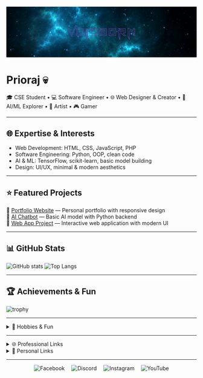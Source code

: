 <!-- Banner -->
![banner](assets/banner.png)

# Prioraj 💀
🎓 CSE Student • 💻 Software Engineer • 🌐 Web Designer & Creator • 🤖 AI/ML Explorer • 🎨 Artist • 🎮 Gamer

---

## 🌐 Expertise & Interests
- Web Development: HTML, CSS, JavaScript, PHP
- Software Engineering: Python, OOP, clean code
- AI & ML: TensorFlow, scikit-learn, basic model building
- Design: UI/UX, minimal & modern aesthetics

---

## ⭐ Featured Projects
🔹 [Portfolio Website](https://github.com/USERNAME/portfolio) — Personal portfolio with responsive design  
🔹 [AI Chatbot](https://github.com/USERNAME/ai-chatbot) — Basic AI model with Python backend  
🔹 [Web App Project](https://github.com/USERNAME/web-app) — Interactive web application with modern UI

---

## 📊 GitHub Stats
![GitHub stats](https://github-readme-stats.vercel.app/api?username=USERNAME&show_icons=true&theme=tokyonight)
![Top Langs](https://github-readme-stats.vercel.app/api/top-langs/?username=USERNAME&layout=compact&theme=tokyonight)

---

## 🏆 Achievements & Fun
![trophy](https://github-profile-trophy.vercel.app/?username=USERNAME&theme=tokyonight&no-frame=true&row=1&column=6)

---

<details>
  <summary>🎯 Hobbies & Fun</summary>

- Gaming 🎮  
- Drawing & Art 🎨  
- Anime 🌸  
- Guitar 🎸  
- Photography 📸  
- Plants & Gardening 🌱

</details>

---

<details>
  <summary>🌐 Professional Links</summary>

[![LinkedIn](https://img.shields.io/badge/LinkedIn-?style=flat&logo=linkedin&logoColor=0A66C2)](https://linkedin.com/in/YOUR-LINK)  
[![Portfolio](https://img.shields.io/badge/Portfolio-?style=flat&logo=vercel&logoColor=white)](https://USERNAME.github.io)  
[![Email](https://img.shields.io/badge/Email-?style=flat&logo=gmail&logoColor=EA4335)](mailto:you@example.com)

</details>

<details>
  <summary>🌟 Personal Links</summary>

[![Twitter](https://img.shields.io/badge/Twitter-?style=flat&logo=twitter&logoColor=1DA1F2)](https://twitter.com/YOUR-TWITTER)  
[![Instagram](https://img.shields.io/badge/Instagram-?style=flat&logo=instagram&logoColor=E4405F)](https://instagram.com/YOUR-INSTAGRAM)  
[![Discord](https://img.shields.io/badge/Discord-?style=flat&logo=discord&logoColor=5865F2)](https://discord.com/users/YOUR-DISCORD)  
[![Facebook](https://img.shields.io/badge/Facebook-?style=flat&logo=facebook&logoColor=1877F2)](https://facebook.com/YOUR-FACEBOOK)  
[![YouTube](https://img.shields.io/badge/YouTube-?style=flat&logo=youtube&logoColor=FF0000)](https://youtube.com/@YOUR-YOUTUBE)

</details>

---

<p align="center" style="margin-top: 8px;">
  <a href="https://facebook.com/YOUR-FACEBOOK" style="text-decoration:none;">
    <img alt="Facebook" height="28" src="https://cdn.simpleicons.org/facebook/6E2CF4" style="margin-right:14px;" />
  </a>
  <a href="https://discord.com/users/YOUR-DISCORD" style="text-decoration:none;">
    <img alt="Discord" height="28" src="https://cdn.simpleicons.org/discord/6E2CF4" style="margin-right:14px;" />
  </a>
  <a href="https://instagram.com/YOUR-INSTAGRAM" style="text-decoration:none;">
    <img alt="Instagram" height="28" src="https://cdn.simpleicons.org/instagram/6E2CF4" style="margin-right:14px;" />
  </a>
  <a href="https://youtube.com/@YOUR-YOUTUBE" style="text-decoration:none;">
    <img alt="YouTube" height="28" src="https://cdn.simpleicons.org/youtube/6E2CF4" />
  </a>
</p>

